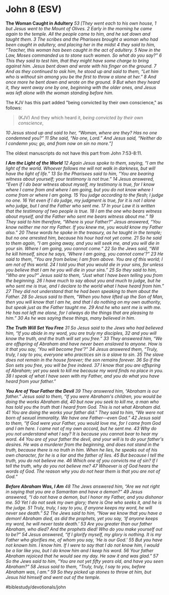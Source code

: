# John 8 (ESV) 
**The Woman Caught in Adultery**
*53 [They went each to his own house, 1 but Jesus went to the Mount of Olives. 2 Early in the morning he came again to the temple. All the people came to him, and he sat down and taught them. 3 The scribes and the Pharisees brought a woman who had been caught in adultery, and placing her in the midst 4 they said to him, “Teacher, this woman has been caught in the act of adultery. 5 Now in the Law, Moses commanded us to stone such women. So what do you say?” 6 This they said to test him, that they might have some charge to bring against him. Jesus bent down and wrote with his finger on the ground. 7 And as they continued to ask him, he stood up and said to them, “Let him who is without sin among you be the first to throw a stone at her.” 8 And once more he bent down and wrote on the ground. 9 But when they heard it, they went away one by one, beginning with the older ones, and Jesus was left alone with the woman standing before him.*

The KJV has this part added "being convicted by their own conscience," as follows: 
> (KJV) And they which heard it, *being convicted by their own conscience*,  

*10 Jesus stood up and said to her, “Woman, where are they? Has no one condemned you?” 11 She said, “No one, Lord.” And Jesus said, “Neither do I condemn you; go, and from now on sin no more.”]*

The oldest manuscripts do not have this part from John 7:53-8:11. 

***I Am the Light of the World***
*12 Again Jesus spoke to them, saying, “I am the light of the world. Whoever follows me will not walk in darkness, but will have the light of life.” 13 So the Pharisees said to him, “You are bearing witness about yourself; your testimony is not true.” 14 Jesus answered, “Even if I do bear witness about myself, my testimony is true, for I know where I came from and where I am going, but you do not know where I come from or where I am going. 15 You judge according to the flesh; I judge no one. 16 Yet even if I do judge, my judgment is true, for it is not I alone who judge, but I and the Father who sent me. 17 In your Law it is written that the testimony of two people is true. 18 I am the one who bears witness about myself, and the Father who sent me bears witness about me.” 19 They said to him therefore, “Where is your Father?” Jesus answered, “You know neither me nor my Father. If you knew me, you would know my Father also.” 20 These words he spoke in the treasury, as he taught in the temple; but no one arrested him, because his hour had not yet come.*
*21 So he said to them again, “I am going away, and you will seek me, and you will die in your sin. Where I am going, you cannot come.” 22 So the Jews said, “Will he kill himself, since he says, ‘Where I am going, you cannot come’?” 23 He said to them, “You are from below; I am from above. You are of this world; I am not of this world. 24 I told you that you would die in your sins, for unless you believe that I am he you will die in your sins.” 25 So they said to him, “Who are you?” Jesus said to them, “Just what I have been telling you from the beginning. 26 I have much to say about you and much to judge, but he who sent me is true, and I declare to the world what I have heard from him.” 27 They did not understand that he had been speaking to them about the Father. 28 So Jesus said to them, “When you have lifted up the Son of Man, then you will know that I am he, and that I do nothing on my own authority, but speak just as the Father taught me. 29 And he who sent me is with me. He has not left me alone, for I always do the things that are pleasing to him.” 30 As he was saying these things, many believed in him.*

***The Truth Will Set You Free***
*31 So Jesus said to the Jews who had believed him, “If you abide in my word, you are truly my disciples, 32 and you will know the truth, and the truth will set you free.” 33 They answered him, “We are offspring of Abraham and have never been enslaved to anyone. How is it that you say, ‘You will become free’?”*
*34 Jesus answered them, “Truly, truly, I say to you, everyone who practices sin is a slave to sin. 35 The slave does not remain in the house forever; the son remains forever. 36 So if the Son sets you free, you will be free indeed. 37 I know that you are offspring of Abraham; yet you seek to kill me because my word finds no place in you. 38 I speak of what I have seen with my Father, and you do what you have heard from your father.”*

***You Are of Your Father the Devil***
*39 They answered him, “Abraham is our father.” Jesus said to them, “If you were Abraham's children, you would be doing the works Abraham did, 40 but now you seek to kill me, a man who has told you the truth that I heard from God. This is not what Abraham did. 41 You are doing the works your father did.” They said to him, “We were not born of sexual immorality. We have one Father—even God.” 42 Jesus said to them, “If God were your Father, you would love me, for I came from God and I am here. I came not of my own accord, but he sent me. 43 Why do you not understand what I say? It is because you cannot bear to hear my word. 44 You are of your father the devil, and your will is to do your father's desires. He was a murderer from the beginning, and does not stand in the truth, because there is no truth in him. When he lies, he speaks out of his own character, for he is a liar and the father of lies. 45 But because I tell the truth, you do not believe me. 46 Which one of you convicts me of sin? If I tell the truth, why do you not believe me? 47 Whoever is of God hears the words of God. The reason why you do not hear them is that you are not of God.”*

***Before Abraham Was, I Am***
*48 The Jews answered him, “Are we not right in saying that you are a Samaritan and have a demon?” 49 Jesus answered, “I do not have a demon, but I honor my Father, and you dishonor me. 50 Yet I do not seek my own glory; there is One who seeks it, and he is the judge. 51 Truly, truly, I say to you, if anyone keeps my word, he will never see death.” 52 The Jews said to him, “Now we know that you have a demon! Abraham died, as did the prophets, yet you say, ‘If anyone keeps my word, he will never taste death.’ 53 Are you greater than our father Abraham, who died? And the prophets died! Who do you make yourself out to be?” 54 Jesus answered, “If I glorify myself, my glory is nothing. It is my Father who glorifies me, of whom you say, ‘He is our God.’ 55 But you have not known him. I know him. If I were to say that I do not know him, I would be a liar like you, but I do know him and I keep his word. 56 Your father Abraham rejoiced that he would see my day. He saw it and was glad.” 57 So the Jews said to him, “You are not yet fifty years old, and have you seen Abraham?” 58 Jesus said to them, “Truly, truly, I say to you, before Abraham was, I am.” 59 So they picked up stones to throw at him, but Jesus hid himself and went out of the temple.* 


#biblestudy/devotionals/john